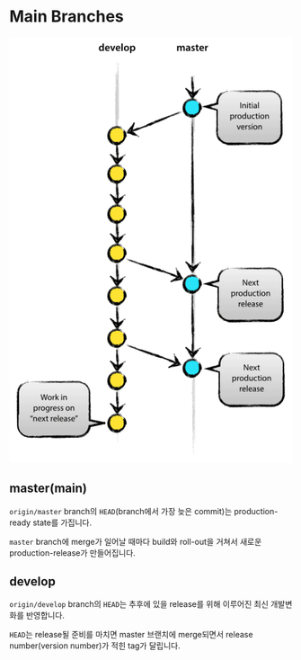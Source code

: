 # Main Branches

<p align="center">
    <img src="../_images/main-branches.png" alt="Main Branches" />
</p>

## master(main)

`origin/master` branch의 `HEAD`(branch에서 가장 늦은 commit)는 production-ready state를 가집니다.

`master` branch에 merge가 일어날 때마다 build와 roll-out을 거쳐서 새로운 production-release가 만들어집니다.

## develop

`origin/develop` branch의 `HEAD`는 추후에 있을 release를 위해 이루어진 최신 개발변화를 반영합니다.

`HEAD`는 release될 준비를 마치면 master 브랜치에 merge되면서 release number(version number)가 적힌 tag가 달립니다.
